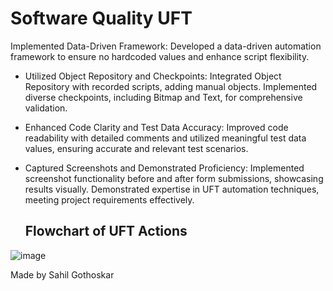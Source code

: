 # Software Quality UFT
 Implemented Data-Driven Framework: Developed a data-driven automation framework to ensure no hardcoded values and enhance script flexibility.
- Utilized Object Repository and Checkpoints: Integrated Object Repository with recorded scripts, adding manual objects. Implemented diverse checkpoints, including Bitmap and Text, for comprehensive validation.
- Enhanced Code Clarity and Test Data Accuracy: Improved code readability with detailed comments and utilized meaningful test data values, ensuring accurate and relevant test scenarios.
- Captured Screenshots and Demonstrated Proficiency: Implemented screenshot functionality before and after form submissions, showcasing results visually. Demonstrated expertise in UFT automation techniques, meeting project requirements effectively.

  ## Flowchart of UFT Actions

![image](https://github.com/SahilGothoskar/Software_Quality_UFT/assets/33109078/b11bdbb9-bb95-4692-ad3d-9eed4953c511)



Made by 
Sahil Gothoskar
